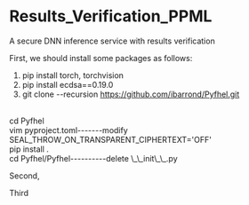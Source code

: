 # Results_Verification_PPML
A secure DNN inference service with results verification

First, we should install some packages as follows:
<br>
1. pip install torch, torchvision
2. pip install ecdsa==0.19.0
3. git clone --recursion https://github.com/ibarrond/Pyfhel.git
<br>
    cd Pyfhel
    <br>
    vim pyproject.toml-------modify SEAL_THROW_ON_TRANSPARENT_CIPHERTEXT='OFF'
    <br>
    pip install .
    <br>
    cd Pyfhel/Pyfhel----------delete \_\_init\_\_.py 
<br>

Second,

Third